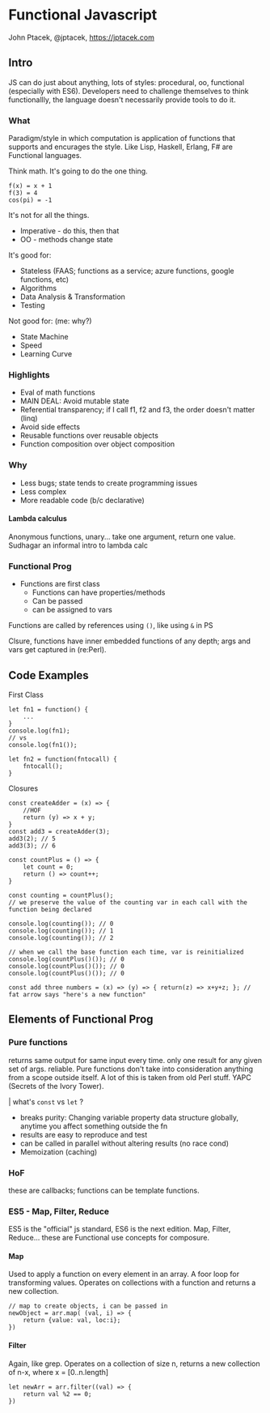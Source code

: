 # Functional Javascript

John Ptacek, @jptacek, https://jptacek.com

## Intro

JS can do just about anything, lots of styles: procedural, oo, functional (especially with ES6). Developers need to challenge themselves to think functionallly, the language doesn't necessarily provide tools to do it.

### What

Paradigm/style in which computation is application of functions that supports and encurages the style. Like Lisp, Haskell, Erlang, F# are Functional languages.

Think math. It's going to do the one thing.

    f(x) = x + 1
    f(3) = 4
    cos(pi) = -1

It's not for all the things.

* Imperative - do this, then that
* OO - methods change state

It's good for:

* Stateless (FAAS; functions as a service; azure functions, google functions, etc)
* Algorithms
* Data Analysis & Transformation
* Testing

Not good for: (me: why?)

* State Machine
* Speed
* Learning Curve

### Highlights

* Eval of math functions
* MAIN DEAL: Avoid mutable state
* Referential transparency; if I call f1, f2 and f3, the order doesn't matter (linq)
* Avoid side effects
* Reusable functions over reusable objects
* Function composition over object composition

### Why

* Less bugs; state tends to create programming issues
* Less complex
* More readable code (b/c declarative)

#### Lambda calculus

Anonymous functions, unary... take one argument, return one value. Sudhagar an informal intro to lambda calc

### Functional Prog

* Functions are first class
  * Functions can have properties/methods
  * Can be passed
  * can be assigned to vars

Functions are called by references using `()`, like using `&` in PS

Clsure, functions have inner embedded functions of any depth; args and vars get captured in (re:Perl).

## Code Examples

First Class

    let fn1 = function() {
        ...
    }
    console.log(fn1);
    // vs
    console.log(fn1());

    let fn2 = function(fntocall) {
        fntocall();
    }

Closures

    const createAdder = (x) => {
        //HOF
        return (y) => x + y;
    }
    const add3 = createAdder(3);
    add3(2); // 5
    add3(3); // 6

    const countPlus = () => {
        let count = 0;
        return () => count++;
    }

    const counting = countPlus();
    // we preserve the value of the counting var in each call with the function being declared

    console.log(counting()); // 0
    console.log(counting()); // 1
    console.log(counting()); // 2

    // when we call the base function each time, var is reinitialized
    console.log(countPlus()()); // 0
    console.log(countPlus()()); // 0
    console.log(countPlus()()); // 0

    const add three numbers = (x) => (y) => { return(z) => x+y+z; }; // fat arrow says "here's a new function"

## Elements of Functional Prog

### Pure functions

returns same output for same input every time. only one result for any given set of args. reliable. Pure functions don't take into consideration anything from a scope outside itself. A lot of this is taken from old Perl stuff. YAPC (Secrets of the Ivory Tower).

| what's `const` vs `let` ?

* breaks purity: Changing variable property data structure globally, anytime you affect something outside the fn
* results are easy to reproduce and test
* can be called in parallel without altering results (no race cond)
* Memoization (caching)

### HoF

these are callbacks; functions can be template functions.

### ES5  - Map, Filter, Reduce

ES5 is the "official" js standard, ES6 is the next edition. Map, Filter, Reduce... these are Functional use concepts for composure.

#### Map

Used to apply a function on every element in an array. A foor loop for transforming values. Operates on collections with a function and returns a new collection.

    // map to create objects, i can be passed in
    newObject = arr.map( (val, i) => {
        return {value: val, loc:i};
    })

#### Filter

Again, like grep. Operates on a collection of size n, returns a new collection of n-x, where x = [0..n.length]

    let newArr = arr.filter((val) => {
        return val %2 == 0;
    })

